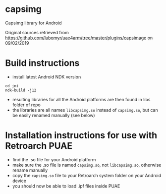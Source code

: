 # capsimg
Capsimg library for Android

Original sources retrieved from https://github.com/lubomyr/uae4arm/tree/master/plugins/capsimage on 09/02/2019

# Build instructions
- install latest Android NDK version
```
cd jni
ndk-build -j12
```
- resulting libraries for all the Android platforms are then found in libs folder of repo
- the libraries are all names `libcapsimg.so` instead of `capsimg.so`, but can be easily renamed manually (see below)

# Installation instructions for use with Retroarch PUAE 
- find the .so file for your Android platform
- make sure the .so file is named `capsimg.so`, not `libcapsimg.so`, otherwise rename manually
- copy the `capsimg.so` file to your Retroarch system folder on your Android device
- you should now be able to load .ipf files inside PUAE
